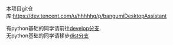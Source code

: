 本项目git仓库:https://dev.tencent.com/u/hhhhhg/p/bangumiDesktopAssistant 

有python基础的同学请前往[develop分支](https://dev.tencent.com/u/hhhhhg/p/bangumiDesktopAssistant/git/tree/develop).  
无python基础的同学请移步[dist分支](https://dev.tencent.com/u/hhhhhg/p/bangumiDesktopAssistant/git/tree/dist)